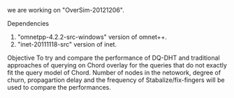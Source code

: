 we are working on "OverSim-20121206". 

Dependencies 
1. "omnetpp-4.2.2-src-windows" version of omnet++. 
2. "inet-20111118-src" version of inet.

Objective 
To try and compare the performance of DQ-DHT and traditional approaches of querying on Chord overlay for the queries that do not exactly
fit the query model of Chord. Number of nodes in the netowork, degree of churn, propagartion delay and the frequency of Stabalize/fix-fingers
will be used to compare the performances.
